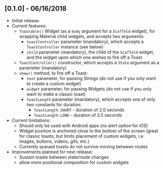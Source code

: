 ## [0.1.0] - 06/16/2018

* Initial release. 
* Current features:
    * `Toastable()` Widget (as a `body` argument for a `Scaffold` widget), for wrapping Material child widgets, and accepts two arguments:
        * `toastController` parameter (mandatory), which accepts a `ToastController` instance (see below)
        * `child` parameter (mandatory), the child of the `Scaffold` widget, and the widget upon which one wishes to fire off a Toast
    * `ToastController()` constructor, which accepts a `State` argument as a parameter (mandatory)
    * `show()` method, to fire off a Toast:
        * `text` parameter, for passing Strings (do not use if you only want to create a custom widget)
        * `widget` parameter, for passing Widgets (do not use if you only want to make a classic toast)
        * `toastLength` parameter (mandatory), which accepts one of only two constants for duration:
            * `ToastLength.SHORT` - duration of 2.0 seconds
            * `ToastLength.LONG` - duration of 3.5 seconds
* Current limitations:
    * Should only be used with Android apps (no alert option for iOS)
    * Widget position is anchored close to the bottom of the screen (great for classic toasts, but limits placement of custom widgets, i.e. images, buttons, videos, gifs, etc.)
    * Currently queued toasts do not survive moving between routes
* Improvements planned for next release:
    * Sustain toasts between state/route changes
    * allow more positional composition for custom widgets